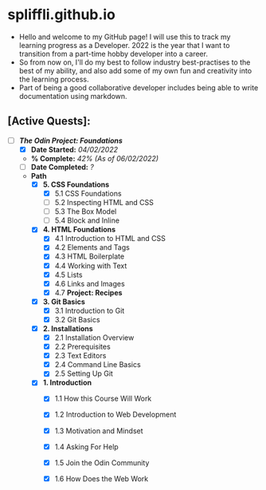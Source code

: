 # spliffli.github.io

- Hello and welcome to my GitHub page! I will use this to track my learning progress as a Developer.
2022 is the year that I want to transition from a part-time hobby developer into a career. 
- So from now on, I'll do my best to follow industry best-practises to the best of my ability, and also add some of my own fun and creativity into the learning process. 
- Part of being a good collaborative developer includes being able to write documentation using markdown. 

## **[Active Quests]**:
- [ ] ***The Odin Project: Foundations***
    - [x] **Date Started:** *04/02/2022*
    - **% Complete:** *42% (As of 06/02/2022)*
    - [ ] **Date Completed:** *?*
    - **Path**
        - [x] **5. CSS Foundations**
            - [x] 5.1 CSS Foundations
            - [ ] 5.2 Inspecting HTML and CSS
            - [ ] 5.3 The Box Model
            - [ ] 5.4 Block and Inline
        - [x] **4. HTML Foundations**
            - [x] 4.1 Introduction to HTML and CSS
            - [x] 4.2 Elements and Tags
            - [x] 4.3 HTML Boilerplate
            - [x] 4.4 Working with Text
            - [x] 4.5 Lists
            - [x] 4.6 Links and Images
            - [x] 4.7 **Project: Recipes**
        - [x] **3. Git Basics**
            - [x] 3.1 Introduction to Git
            - [x] 3.2 Git Basics
        - [x] **2. Installations**
            - [x] 2.1 Installation Overview
            - [x] 2.2 Prerequisites
            - [x] 2.3 Text Editors
            - [x] 2.4 Command Line Basics
            - [x] 2.5 Setting Up Git
        - [x] **1. Introduction**
            - [x] 1.1 How this Course Will Work
            - [x] 1.2 Introduction to Web Development
            - [x] 1.3 Motivation and Mindset
            - [x] 1.4 Asking For Help
            - [x] 1.5 Join the Odin Community
            - [x] 1.6 How Does the Web Work



